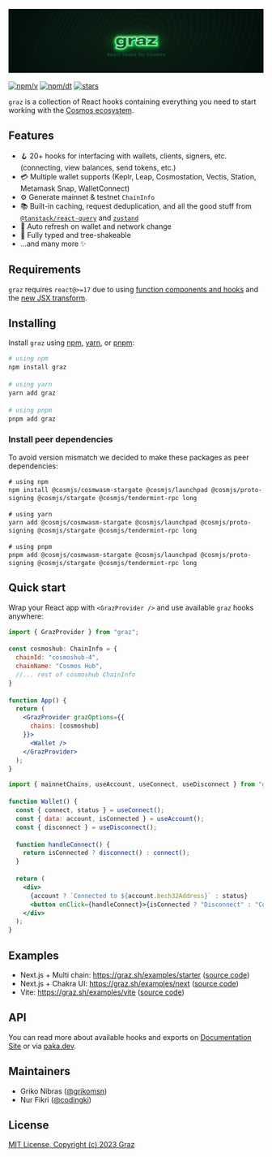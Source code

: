 ![graz](./banner.png)

[![npm/v](https://badgen.net/npm/v/graz)](https://www.npmjs.com/package/graz)
[![npm/dt](https://badgen.net/npm/dt/graz)](https://www.npmjs.com/package/graz)
[![stars](https://badgen.net/github/stars/graz-sh/graz)](https://github.com/graz-sh/graz)

`graz` is a collection of React hooks containing everything you need to start working with the [Cosmos ecosystem](https://cosmos.network/).

## Features

- 🪝 20+ hooks for interfacing with wallets, clients, signers, etc. (connecting, view balances, send tokens, etc.)
- 💳 Multiple wallet supports (Keplr, Leap, Cosmostation, Vectis, Station, Metamask Snap, WalletConnect)
- ⚙️ Generate mainnet & testnet `ChainInfo`
- 📚 Built-in caching, request deduplication, and all the good stuff from [`@tanstack/react-query`](https://tanstack.com/query) and [`zustand`](https://github.com/pmndrs/zustand)
- 🔄 Auto refresh on wallet and network change
- 👏 Fully typed and tree-shakeable
- ...and many more ✨

## Requirements

`graz` requires `react@>=17` due to using [function components and hooks](https://reactjs.org/blog/2019/02/06/react-v16.8.0.html) and the [new JSX transform](https://reactjs.org/blog/2020/09/22/introducing-the-new-jsx-transform.html).

## Installing

Install `graz` using [npm](https://docs.npmjs.com/cli/v8/commands/npm-install), [yarn](https://yarnpkg.com/cli/add), or [pnpm](https://pnpm.io/cli/install):

```sh
# using npm
npm install graz

# using yarn
yarn add graz

# using pnpm
pnpm add graz
```

### Install peer dependencies

To avoid version mismatch we decided to make these packages as peer dependencies:

```shell
# using npm
npm install @cosmjs/cosmwasm-stargate @cosmjs/launchpad @cosmjs/proto-signing @cosmjs/stargate @cosmjs/tendermint-rpc long

# using yarn
yarn add @cosmjs/cosmwasm-stargate @cosmjs/launchpad @cosmjs/proto-signing @cosmjs/stargate @cosmjs/tendermint-rpc long

# using pnpm
pnpm add @cosmjs/cosmwasm-stargate @cosmjs/launchpad @cosmjs/proto-signing @cosmjs/stargate @cosmjs/tendermint-rpc long
```

## Quick start

Wrap your React app with `<GrazProvider />` and use available `graz` hooks anywhere:

```jsx
import { GrazProvider } from "graz";

const cosmoshub: ChainInfo = {
  chainId: "cosmoshub-4",
  chainName: "Cosmos Hub",
  //... rest of cosmoshub ChainInfo
}

function App() {
  return (
    <GrazProvider grazOptions={{
      chains: [cosmoshub]
    }}>
      <Wallet />
    </GrazProvider>
  );
}
```

```jsx
import { mainnetChains, useAccount, useConnect, useDisconnect } from "graz";

function Wallet() {
  const { connect, status } = useConnect();
  const { data: account, isConnected } = useAccount();
  const { disconnect } = useDisconnect();

  function handleConnect() {
    return isConnected ? disconnect() : connect();
  }

  return (
    <div>
      {account ? `Connected to ${account.bech32Address}` : status}
      <button onClick={handleConnect}>{isConnected ? "Disconnect" : "Connect"}</button>
    </div>
  );
}
```

## Examples

- Next.js + Multi chain: https://graz.sh/examples/starter ([source code](https://github.com/graz-sh/graz/tree/dev/example/starter/))
- Next.js + Chakra UI: https://graz.sh/examples/next ([source code](./example/next/))
- Vite: https://graz.sh/examples/vite ([source code](./example/vite/))

## API

You can read more about available hooks and exports on [Documentation Site](https://graz.sh/) or via [paka.dev](https://paka.dev/npm/graz).

## Maintainers

- Griko Nibras ([@grikomsn](https://github.com/grikomsn))
- Nur Fikri ([@codingki](https://github.com/codingki))

## License

[MIT License, Copyright (c) 2023 Graz](./LICENSE)
